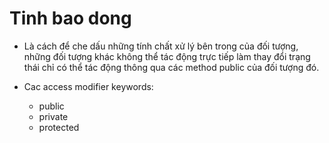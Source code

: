 # Tinh bao dong

- Là cách để che dấu những tính chất xử lý bên trong của đối tượng, những đối tượng khác không thể tác động trực tiếp làm thay đổi trạng thái chỉ có thể tác động thông qua các method public của đối tượng đó.

- Cac access modifier keywords:
  - public
  - private
  - protected
